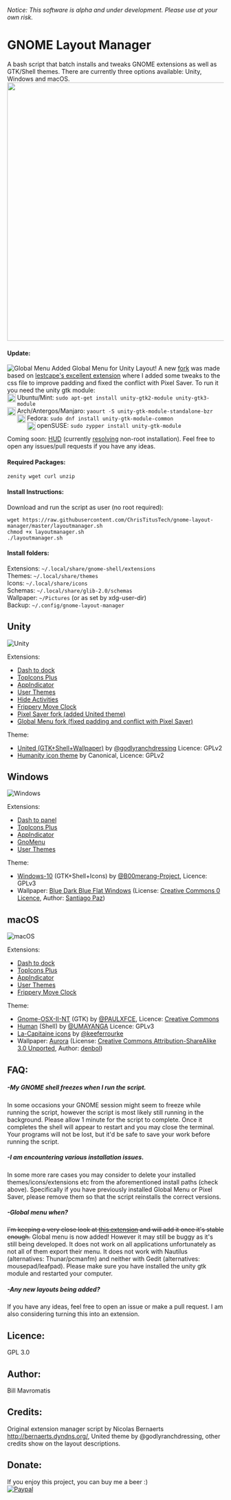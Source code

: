 *Notice: This software is alpha and under development. Please use at your own risk.*

# GNOME Layout Manager
A bash script that batch installs and tweaks GNOME extensions as well as GTK/Shell themes. There are currently three options available: Unity, Windows and macOS.
<img src="http://i.imgur.com/6Qgf2Cc.png" width="600" align="middle">

#### Update:
![Global Menu](https://giant.gfycat.com/InsistentTheseEyas.gif)
Added Global Menu for Unity Layout! A new [fork](https://github.com/bill-mavromatis/Gnome-Global-AppMenu) was made based on [lestcape's excellent extension](https://github.com/lestcape/Gnome-Global-AppMenu) where I added some tweaks to the css file to improve padding and fixed the conflict with Pixel Saver. To run it you need the unity gtk module:  
<img src="https://cdn2.iconfinder.com/data/icons/metro-uinvert-dock/256/OS_Ubuntu.png" height="20" align="left">Ubuntu/Mint: ```sudo apt-get install unity-gtk2-module unity-gtk3-module```  
<img src="https://upload.wikimedia.org/wikipedia/commons/thumb/a/a5/Archlinux-icon-crystal-64.svg/2000px-Archlinux-icon-crystal-64.svg.png" height="20" align="left"> Arch/Antergos/Manjaro: ```yaourt -S unity-gtk-module-standalone-bzr```  
<img src="https://cdn1.iconfinder.com/data/icons/system-shade-circles/512/fedora-512.png" height="20" align="left">Fedora: ```sudo dnf install unity-gtk-module-common```  
<img src="http://www.unixstickers.com/image/data/stickers/opensuse/Opensuse-logo_hexagon.sh.png" height="20" align="left">openSUSE: ```sudo zypper install unity-gtk-module``` 

Coming soon: [HUD](https://github.com/p-e-w/plotinus) (currently [resolving](https://github.com/p-e-w/plotinus/issues/25) non-root installation). Feel free to open any issues/pull requests if you have any ideas.

#### Required Packages:
```zenity wget curl unzip```  

#### Install Instructions:
Download and run the script as user (no root required):
```
wget https://raw.githubusercontent.com/ChrisTitusTech/gnome-layout-manager/master/layoutmanager.sh
chmod +x layoutmanager.sh
./layoutmanager.sh
```
#### Install folders:
Extensions: ```~/.local/share/gnome-shell/extensions```   
Themes: ```~/.local/share/themes```  
Icons: ```~/.local/share/icons```  
Schemas: ```~/.local/share/glib-2.0/schemas```  
Wallpaper: ```~/Pictures``` (or as set by xdg-user-dir)  
Backup: ```~/.config/gnome-layout-manager```  

## Unity
![Unity](http://i.imgur.com/vzjZeE4.png)

Extensions:
- [Dash to dock](https://extensions.gnome.org/extension/307/dash-to-dock/)
- [TopIcons Plus](https://extensions.gnome.org/extension/1031/topicons/)
- [AppIndicator](https://extensions.gnome.org/extension/615/appindicator-support/)
- [User Themes](https://extensions.gnome.org/extension/19/user-themes/)
- [Hide Activities](https://extensions.gnome.org/extension/744/hide-activities-button/)
- [Frippery Move Clock](https://extensions.gnome.org/extension/2/move-clock/)
- [Pixel Saver fork (added United theme)](https://github.com/bill-mavromatis/pixel-saver)
- [Global Menu fork (fixed padding and conflict with Pixel Saver)](https://github.com/bill-mavromatis/Gnome-Global-AppMenu)

Theme:
- [United (GTK+Shell+Wallpaper)](https://www.gnome-look.org/p/1174889) by [@godlyranchdressing](https://github.com/godlyranchdressing) Licence: GPLv2
- [Humanity icon theme](https://launchpad.net/humanity) by Canonical, Licence: GPLv2


## Windows
![Windows](http://i.imgur.com/c4EY20U.png)

Extensions:
- [Dash to panel](https://extensions.gnome.org/extension/1160/dash-to-panel/)
- [TopIcons Plus](https://extensions.gnome.org/extension/1031/topicons/)
- [AppIndicator](https://extensions.gnome.org/extension/615/appindicator-support/)
- [GnoMenu](https://extensions.gnome.org/extension/608/gnomenu/)
- [User Themes](https://extensions.gnome.org/extension/19/user-themes/)

Theme:
- [Windows-10](https://github.com/B00merang-Project/Windows-10) (GTK+Shell+Icons) by [@B00merang-Project](https://github.com/B00merang-Project), Licence: GPLv3
- Wallpaper: [Blue Dark Blue Flat Windows](https://www.pexels.com/photo/blue-dark-blue-flat-windows-337685/) (License: [Creative Commons 0 Licence](https://creativecommons.org/publicdomain/zero/1.0/), Author: [Santiago Paz](https://www.pexels.com/u/santiago-paz-109124/)) 

## macOS
![macOS](http://i.imgur.com/aYAfZxQ.png)

Extensions:
- [Dash to dock](https://extensions.gnome.org/extension/307/dash-to-dock/)
- [TopIcons Plus](https://extensions.gnome.org/extension/1031/topicons/)
- [AppIndicator](https://extensions.gnome.org/extension/615/appindicator-support/)
- [User Themes](https://extensions.gnome.org/extension/19/user-themes/)
- [Frippery Move Clock](https://extensions.gnome.org/extension/2/move-clock/)

Theme:
- [Gnome-OSX-II-NT](https://www.gnome-look.org/p/1171688/) (GTK) by [@PAULXFCE](https://www.gnome-look.org/member/455718/), Licence: [Creative Commons](https://creativecommons.org/licenses/by-sa/3.0/) 
- [Human](https://www.gnome-look.org/p/1171095/) (Shell) by [@UMAYANGA](https://www.gnome-look.org/member/434822/) Licence: GPLv3
- [La-Capitaine icons](https://github.com/keeferrourke/la-capitaine-icon-theme) by [@keeferrourke](https://github.com/keeferrourke)
- Wallpaper: [Aurora](http://www.panoramio.com/photo/9384842) (License: [Creative Commons Attribution-ShareAlike 3.0 Unported](https://creativecommons.org/licenses/by-sa/3.0/), Author: [denbol](http://www.panoramio.com/photo/9384842)) 

## FAQ: 

##### -My GNOME shell freezes when I run the script.
In some occasions your GNOME session might seem to freeze while running the script, however the script is most likely still running in the background. Please allow 1 minute for the script to complete. Once it completes the shell will appear to restart and you may close the terminal. Your programs will not be lost, but it'd be safe to save your work before running the script.

##### -I am encountering various installation issues.
In some more rare cases you may consider to delete your installed themes/icons/extensions etc from the aforementioned install paths (check above). Specifically if you have previously installed Global Menu or Pixel Saver, please remove them so that the script reinstalls the correct versions.

##### -Global menu when?
~~I'm keeping a very close look at [this extension](https://github.com/lestcape/Gnome-Global-AppMenu) and will add it once it's stable enough.~~ Global menu is now added! However it may still be buggy as it's still being developed. It does not work on all applications unfortunately as not all of them export their menu. It does not work with Nautilus (alternatives: Thunar/pcmanfm) and neither with Gedit (alternatives: mousepad/leafpad). Please make sure you have installed the unity gtk module and restarted your computer.

##### -Any new layouts being added?
If you have any ideas, feel free to open an issue or make a pull request. I am also considering turning this into an extension.

## Licence: 
GPL 3.0

## Author:
Bill Mavromatis

## Credits:
Original extension manager script by Nicolas Bernaerts http://bernaerts.dyndns.org/, United theme by @godlyranchdressing, other credits show on the layout descriptions.

## Donate: 
If you enjoy this project, you can buy me a beer :)  
[![Paypal](https://www.paypalobjects.com/en_GB/i/btn/btn_donate_LG.gif)](https://www.paypal.com/cgi-bin/webscr?cmd=_donations&business=bill%2emavromatis%40gmail%2ecom&lc=GB&currency_code=GBP&bn=PP%2dDonationsBF%3abtn_donate_LG%2egif%3aNonHosted)
